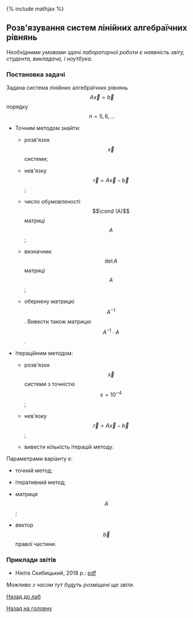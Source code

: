 {% include mathjax %}

## Розв'язування систем лінійних алгебраїчних рівнянь

_Необхідними умовами здачі лабораторної роботи є наявність звіту, студента, викладача, і ноутбука._

### Постановка задачі

Задана система лінійних алгебраїчних рівнянь $$A \vec x = \vec b$$ порядку $$n = 5, 6, \ldots$$

- Точним методом знайти:
	
	- розв'язок $$\vec x$$ системи;
	
	- нев'язку $$\vec r = A \vec x - \vec b$$;

	- число обумовленості $$\cond (A)$$ матриці $$A$$;
		
	- визначник $$\det A$$ матриці $$A$$;
		
	- обернену матрицю $$A^{-1}$$. Вивести також матрицю $$A^{-1} \cdot A$$.

- Ітераційним методом:
	
	- розв'язок $$\vec x$$ системи з точністю $$\varepsilon = 10^{-4}$$;
		
	- нев'язку $$\vec r = A \vec x - \vec b$$;
		
	- вивести кількість ітерацій методу.

Параметрами варіанту є:

- точний метод;

- ітеративний метод;

- матриця $$A$$;

- вектор $$\vec b$$ правої частини.

<!-- ### Варіанти -->

### Приклади звітів

- Нікіта Скибицький, 2018&nbsp;р.: [pdf](tex/report.pdf)

_Можливо з часом тут будуть розміщені ще звіти._

[Назад до лаб](../README.md)

[Назад на головну](../../README.md)
